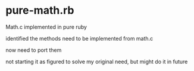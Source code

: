pure-math.rb
============

Math.c implemented in pure ruby

identified the methods need to be implemented from math.c

now need to port them

not starting it as figured to solve my original need, but might do it in future
